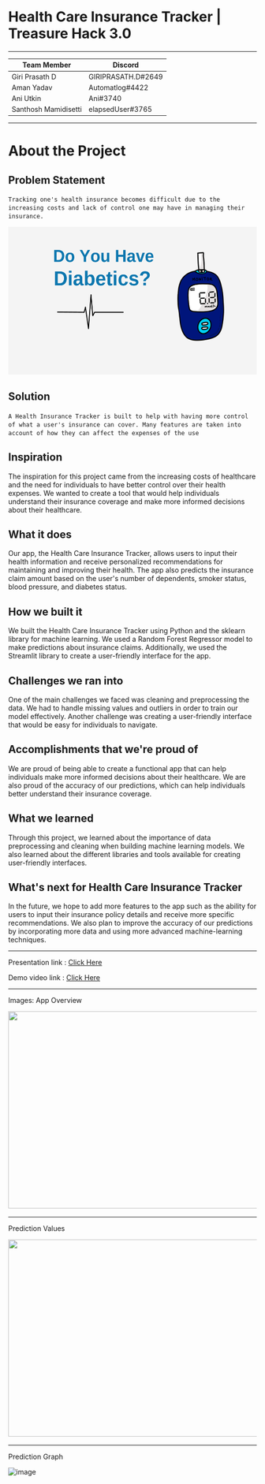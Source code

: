 # Health Care Insurance Tracker | Treasure Hack 3.0
---

|Team Member |Discord|
|----|--|
|Giri Prasath D|GIRIPRASATH.D#2649|
|Aman Yadav|Automatlog#4422|
|Ani Utkin|Ani#3740|
|Santhosh Mamidisetti|elapsedUser#3765|

---

# About the Project

## Problem Statement
`
Tracking one's health insurance becomes difficult due to the increasing costs and lack of control one may have in managing their insurance.
`

<img src="diabetics.png"  width="600" height="300">


## Solution

`A Health Insurance Tracker is built to help with having more control of what a user's insurance can cover.
Many features are taken into account of how they can affect the expenses of the use
`

## Inspiration

The inspiration for this project came from the increasing costs of healthcare and the need for individuals to have better control over their health expenses. We wanted to create a tool that would help individuals understand their insurance coverage and make more informed decisions about their healthcare.

## What it does
Our app, the Health Care Insurance Tracker, allows users to input their health information and receive personalized recommendations for maintaining and improving their health. The app also predicts the insurance claim amount based on the user's number of dependents, smoker status, blood pressure, and diabetes status.

## How we built it
We built the Health Care Insurance Tracker using Python and the sklearn library for machine learning. We used a Random Forest Regressor model to make predictions about insurance claims. Additionally, we used the Streamlit library to create a user-friendly interface for the app.

## Challenges we ran into
One of the main challenges we faced was cleaning and preprocessing the data. We had to handle missing values and outliers in order to train our model effectively. Another challenge was creating a user-friendly interface that would be easy for individuals to navigate.

## Accomplishments that we're proud of
We are proud of being able to create a functional app that can help individuals make more informed decisions about their healthcare. We are also proud of the accuracy of our predictions, which can help individuals better understand their insurance coverage.

## What we learned
Through this project, we learned about the importance of data preprocessing and cleaning when building machine learning models. We also learned about the different libraries and tools available for creating user-friendly interfaces.

##  What's next for Health Care Insurance Tracker
In the future, we hope to add more features to the app such as the ability for users to input their insurance policy details and receive more specific recommendations. We also plan to improve the accuracy of our predictions by incorporating more data and using more advanced machine-learning techniques.

--- 
Presentation link : [Click Here](https://github.com/giriprasathd/data/blob/main/Health%20Care%20Insurance%20Tracker.pdf)

Demo video link  : [Click Here](https://www.youtube.com/watch?v=uYgmywdBuc8)

---

Images: 
App Overview

<img src="https://user-images.githubusercontent.com/72098281/212531898-2e242e2b-b429-42eb-93b5-81c02a8e7789.png"  width="700" height="400">

---
Prediction Values

<img src="https://user-images.githubusercontent.com/72098281/212529106-3451a05d-0bc2-4f6a-97e8-61b94ec64995.png"  width="700" height="400">

---

Prediction Graph

![image](https://user-images.githubusercontent.com/72098281/212529038-f2cce03a-89d0-496f-bcea-387119df6c45.png)
